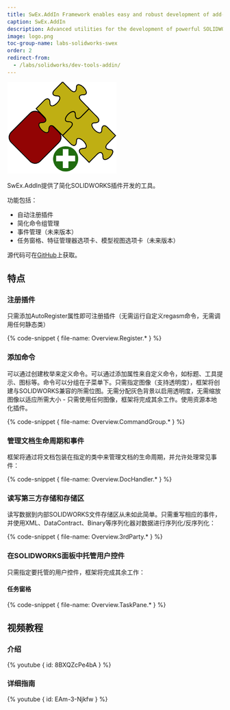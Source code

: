 ```yaml
---
title: SwEx.AddIn Framework enables easy and robust development of add-ins with SOLIDWORKS API
caption: SwEx.AddIn
description: Advanced utilities for the development of powerful SOLIDWORKS add-ins using SOLIDWORKS API in .NET (C# and VB.NET). Framework simplifies the creation and maintaining of commands and UI elements.
image: logo.png
toc-group-name: labs-solidworks-swex
order: 2
redirect-from:
  - /labs/solidworks/dev-tools-addin/
---
```

![SOLIDWORKS的SwEx.AddIn框架](logo.png)

SwEx.AddIn提供了简化SOLIDWORKS插件开发的工具。

功能包括：

* 自动注册插件
* 简化命令组管理
* 事件管理（未来版本）
* 任务窗格、特征管理器选项卡、模型视图选项卡（未来版本）

源代码可在[GitHub](https://github.com/codestackdev/swex-addin)上获取。

## 特点

### 注册插件

只需添加AutoRegister属性即可注册插件（无需运行自定义regasm命令，无需调用任何静态类）

{% code-snippet { file-name: Overview.Register.* } %}

### 添加命令

可以通过创建枚举来定义命令。可以通过添加属性来自定义命令，如标题、工具提示、图标等。命令可以分组在子菜单下。只需指定图像（支持透明度），框架将创建与SOLIDWORKS兼容的所需位图。无需分配灰色背景以启用透明度，无需缩放图像以适应所需大小 - 只需使用任何图像，框架将完成其余工作。使用资源本地化插件。

{% code-snippet { file-name: Overview.CommandGroup.* } %}

### 管理文档生命周期和事件

框架将通过将文档包装在指定的类中来管理文档的生命周期，并允许处理常见事件：

{% code-snippet { file-name: Overview.DocHandler.* } %}

### 读写第三方存储和存储区

读写数据到内部SOLIDWORKS文件存储区从未如此简单。只需重写相应的事件，并使用XML、DataContract、Binary等序列化器对数据进行序列化/反序列化：

{% code-snippet { file-name: Overview.3rdParty.* } %}

### 在SOLIDWORKS面板中托管用户控件

只需指定要托管的用户控件，框架将完成其余工作：

#### 任务窗格

{% code-snippet { file-name: Overview.TaskPane.* } %}

## 视频教程

### 介绍

{% youtube { id: 8BXQZcPe4bA } %}

### 详细指南

{% youtube { id: EAm-3-Njkfw } %}